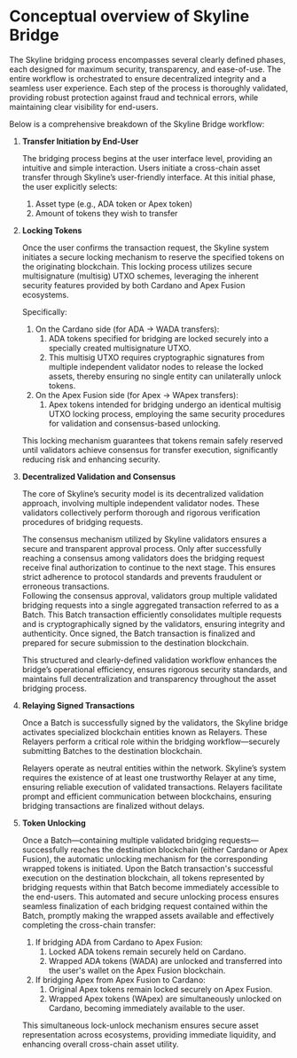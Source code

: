 # Conceptual overview of Skyline Bridge

The Skyline bridging process encompasses several clearly defined phases, each designed for maximum security, transparency, and ease-of-use. The entire workflow is orchestrated to ensure decentralized integrity and a seamless user experience. Each step of the process is thoroughly validated, providing robust protection against fraud and technical errors, while maintaining clear visibility for end-users.

Below is a comprehensive breakdown of the Skyline Bridge workflow:

1.  **Transfer Initiation by End-User** &#x20;

    The bridging process begins at the user interface level, providing an intuitive and simple interaction. Users initiate a cross-chain asset transfer through Skyline’s user-friendly interface. At this initial phase, the user explicitly selects:

    1. Asset type (e.g., ADA token or Apex token)
    2. Amount of tokens they wish to transfer
2.  **Locking Tokens**

    Once the user confirms the transaction request, the Skyline system initiates a secure locking mechanism to reserve the specified tokens on the originating blockchain. This locking process utilizes secure multisignature (multisig) UTXO schemes, leveraging the inherent security features provided by both Cardano and Apex Fusion ecosystems.

    Specifically:

    1. On the Cardano side (for ADA → WADA transfers):
       1. ADA tokens specified for bridging are locked securely into a specially created multisignature UTXO.
       2. This multisig UTXO requires cryptographic signatures from multiple independent validator nodes to release the locked assets, thereby ensuring no single entity can unilaterally unlock tokens.
    2. On the Apex Fusion side (for Apex → WApex transfers):
       1. Apex tokens intended for bridging undergo an identical multisig UTXO locking process, employing the same security procedures for validation and consensus-based unlocking.

    This locking mechanism guarantees that tokens remain safely reserved until validators achieve consensus for transfer execution, significantly reducing risk and enhancing security.
3.  **Decentralized Validation and Consensus**

    The core of Skyline’s security model is its decentralized validation approach, involving multiple independent validator nodes. These validators collectively perform thorough and rigorous verification procedures of bridging requests.

    The consensus mechanism utilized by Skyline validators ensures a secure and transparent approval process. Only after successfully reaching a consensus among validators does the bridging request receive final authorization to continue to the next stage. This ensures strict adherence to protocol standards and prevents fraudulent or erroneous transactions.    \
    Following the consensus approval, validators group multiple validated bridging requests into a single aggregated transaction referred to as a Batch. This Batch transaction efficiently consolidates multiple requests and is cryptographically signed by the validators, ensuring integrity and authenticity. Once signed, the Batch transaction is finalized and prepared for secure submission to the destination blockchain.

    This structured and clearly-defined validation workflow enhances the bridge’s operational efficiency, ensures rigorous security standards, and maintains full decentralization and transparency throughout the asset bridging process.
4.  **Relaying Signed Transactions**

    Once a Batch is successfully signed by the validators, the Skyline bridge activates specialized blockchain entities known as Relayers. These Relayers perform a critical role within the bridging workflow—securely submitting Batches to the destination blockchain.

    Relayers operate as neutral entities within the network. Skyline’s system requires the existence of at least one trustworthy Relayer at any time, ensuring reliable execution of validated transactions. Relayers facilitate prompt and efficient communication between blockchains, ensuring bridging transactions are finalized without delays.
5.  **Token Unlocking**

    Once a Batch—containing multiple validated bridging requests—successfully reaches the destination blockchain (either Cardano or Apex Fusion), the automatic unlocking mechanism for the corresponding wrapped tokens is initiated. Upon the Batch transaction's successful execution on the destination blockchain, all tokens represented by bridging requests within that Batch become immediately accessible to the end-users. This automated and secure unlocking process ensures seamless finalization of each bridging request contained within the Batch, promptly making the wrapped assets available and effectively completing the cross-chain transfer:

    1. If bridging ADA from Cardano to Apex Fusion:
       1. Locked ADA tokens remain securely held on Cardano.
       2. Wrapped ADA tokens (WADA) are unlocked and transferred into the user's wallet on the Apex Fusion blockchain.
    2. If bridging Apex from Apex Fusion to Cardano:
       1. Original Apex tokens remain locked securely on Apex Fusion.
       2. Wrapped Apex tokens (WApex) are simultaneously unlocked on Cardano, becoming immediately available to the user.

    This simultaneous lock-unlock mechanism ensures secure asset representation across ecosystems, providing immediate liquidity, and enhancing overall cross-chain asset utility.

